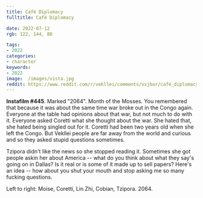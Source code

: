 ```yaml
---
title: Café Diplomacy
fulltitle: Café Diplomacy

date: 2022-07-12
rgb: 122, 144, 80

tags:
- 2022
categories:
- character
keywords:
- 2022
image:  /images/vista.jpg
reddit: https://www.reddit.com/r/vekllei/comments/vxjbar/café_diplomacy/
---
```


**Instafilm #445**. Marked "2064". Month of the Mosses. You remembered that because it was about the same time war broke out in the Congo again. Everyone at the table had opinions about that war, but not much to do with it. Everyone asked Coretti what she thought about the war. She hated that, she hated being singled out for it. Coretti had been two years old when she left the Congo. But Vekllei people are far away from the world and curious and so they asked stupid questions sometimes.

Tzipora didn't like the news so she stopped reading it. Sometimes she got people askin her about America -- what do you think about what they say's going on in Dallas? Is it real or is some of it made up to sell papers? Here's an idea -- how about you shut your mouth and stop asking me so many fucking questions.

Left to right: Moise, Coretti, Lin Zhi, Cobian, Tzipora. 2064.